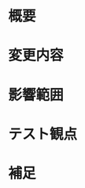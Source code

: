 <!-- あくまでテンプレートなので必ずしもすべての項目を埋めなくてよい -->

# 概要
<!-- 変更の目的 もしくは 関連する Issue 番号 -->

# 変更内容
<!-- ビューの変更がある場合はスクショによる比較などがあるとわかりやすい -->

# 影響範囲
<!-- この関数を変更したのでこの機能にも影響がある、など -->

# テスト観点
<!-- 動作確認で行ったパターン など -->

# 補足
<!-- レビューをする際に見てほしい点、ローカル環境で試す際の注意点、など -->
<!-- 動作に必要な 環境変数 / 依存関係 / DBの更新 など -->
